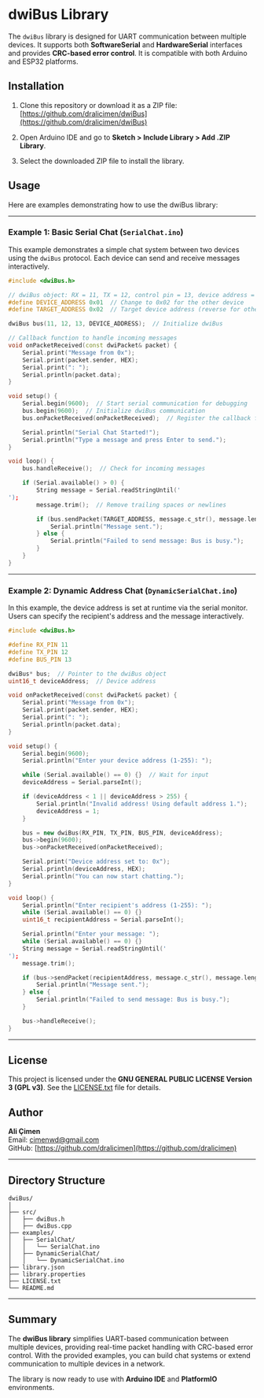 
# dwiBus Library

The `dwiBus` library is designed for UART communication between multiple devices. It supports both **SoftwareSerial** and **HardwareSerial** interfaces and provides **CRC-based error control**. It is compatible with both Arduino and ESP32 platforms.

## Installation

1. Clone this repository or download it as a ZIP file:
   [https://github.com/dralicimen/dwiBus](https://github.com/dralicimen/dwiBus)

2. Open Arduino IDE and go to **Sketch > Include Library > Add .ZIP Library**.
3. Select the downloaded ZIP file to install the library.

## Usage

Here are examples demonstrating how to use the dwiBus library:

---

### **Example 1: Basic Serial Chat (`SerialChat.ino`)**

This example demonstrates a simple chat system between two devices using the `dwiBus` protocol. Each device can send and receive messages interactively.

```cpp
#include <dwiBus.h>

// dwiBus object: RX = 11, TX = 12, control pin = 13, device address = 0x01 or 0x02
#define DEVICE_ADDRESS 0x01  // Change to 0x02 for the other device
#define TARGET_ADDRESS 0x02  // Target device address (reverse for other device)

dwiBus bus(11, 12, 13, DEVICE_ADDRESS);  // Initialize dwiBus

// Callback function to handle incoming messages
void onPacketReceived(const dwiPacket& packet) {
    Serial.print("Message from 0x");
    Serial.print(packet.sender, HEX);
    Serial.print(": ");
    Serial.println(packet.data);
}

void setup() {
    Serial.begin(9600);  // Start serial communication for debugging
    bus.begin(9600);  // Initialize dwiBus communication
    bus.onPacketReceived(onPacketReceived);  // Register the callback function

    Serial.println("Serial Chat Started!");
    Serial.println("Type a message and press Enter to send.");
}

void loop() {
    bus.handleReceive();  // Check for incoming messages

    if (Serial.available() > 0) {
        String message = Serial.readStringUntil('
');
        message.trim();  // Remove trailing spaces or newlines

        if (bus.sendPacket(TARGET_ADDRESS, message.c_str(), message.length())) {
            Serial.println("Message sent.");
        } else {
            Serial.println("Failed to send message: Bus is busy.");
        }
    }
}
```

---

### **Example 2: Dynamic Address Chat (`DynamicSerialChat.ino`)**

In this example, the device address is set at runtime via the serial monitor. Users can specify the recipient's address and the message interactively.

```cpp
#include <dwiBus.h>

#define RX_PIN 11
#define TX_PIN 12
#define BUS_PIN 13

dwiBus* bus;  // Pointer to the dwiBus object
uint16_t deviceAddress;  // Device address

void onPacketReceived(const dwiPacket& packet) {
    Serial.print("Message from 0x");
    Serial.print(packet.sender, HEX);
    Serial.print(": ");
    Serial.println(packet.data);
}

void setup() {
    Serial.begin(9600);
    Serial.println("Enter your device address (1-255): ");

    while (Serial.available() == 0) {}  // Wait for input
    deviceAddress = Serial.parseInt();

    if (deviceAddress < 1 || deviceAddress > 255) {
        Serial.println("Invalid address! Using default address 1.");
        deviceAddress = 1;
    }

    bus = new dwiBus(RX_PIN, TX_PIN, BUS_PIN, deviceAddress);
    bus->begin(9600);
    bus->onPacketReceived(onPacketReceived);

    Serial.print("Device address set to: 0x");
    Serial.println(deviceAddress, HEX);
    Serial.println("You can now start chatting.");
}

void loop() {
    Serial.println("Enter recipient's address (1-255): ");
    while (Serial.available() == 0) {}
    uint16_t recipientAddress = Serial.parseInt();

    Serial.println("Enter your message: ");
    while (Serial.available() == 0) {}
    String message = Serial.readStringUntil('
');
    message.trim();

    if (bus->sendPacket(recipientAddress, message.c_str(), message.length())) {
        Serial.println("Message sent.");
    } else {
        Serial.println("Failed to send message: Bus is busy.");
    }

    bus->handleReceive();
}
```

---

## License

This project is licensed under the **GNU GENERAL PUBLIC LICENSE Version 3 (GPL v3)**. See the [LICENSE.txt](LICENSE.txt) file for details.

## Author

**Ali Çimen**  
Email: [cimenwd@gmail.com](mailto:cimenwd@gmail.com)  
GitHub: [https://github.com/dralicimen](https://github.com/dralicimen)

---

## Directory Structure

```
dwiBus/
│
├── src/
│   ├── dwiBus.h
│   ├── dwiBus.cpp
├── examples/
│   ├── SerialChat/
│   │   └── SerialChat.ino
│   ├── DynamicSerialChat/
│   │   └── DynamicSerialChat.ino
├── library.json
├── library.properties
├── LICENSE.txt
└── README.md
```

---

## Summary

The **dwiBus library** simplifies UART-based communication between multiple devices, providing real-time packet handling with CRC-based error control. With the provided examples, you can build chat systems or extend communication to multiple devices in a network.

The library is now ready to use with **Arduino IDE** and **PlatformIO** environments.
